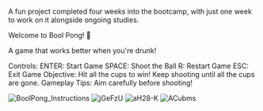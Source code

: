 A fun project completed four weeks into the bootcamp, with 
just one week to work on it alongside ongoing studies.

Welcome to Bool Pong! 🍻

A game that works  better when you're drunk!

Controls:
ENTER: Start Game
SPACE: Shoot the Ball
R: Restart Game
ESC: Exit Game
Objective:
Hit all the cups to win! Keep shooting until all the cups are gone.
Gameplay Tips:
Aim carefully before shooting!

![BoolPong_Instructions](https://github.com/user-attachments/assets/5ad3c7a8-48bb-4c70-b870-27e045a11093)
![jGeFzU](https://github.com/user-attachments/assets/e6d8eb63-5f59-4724-b2cc-5ced2161ffd0)
![aH28-K](https://github.com/user-attachments/assets/7e58be89-6504-4de4-89a7-bc74fb66038f)
![ACubms](https://github.com/user-attachments/assets/5f5f1cfe-ca00-4e49-8464-823c87b5daaa)

